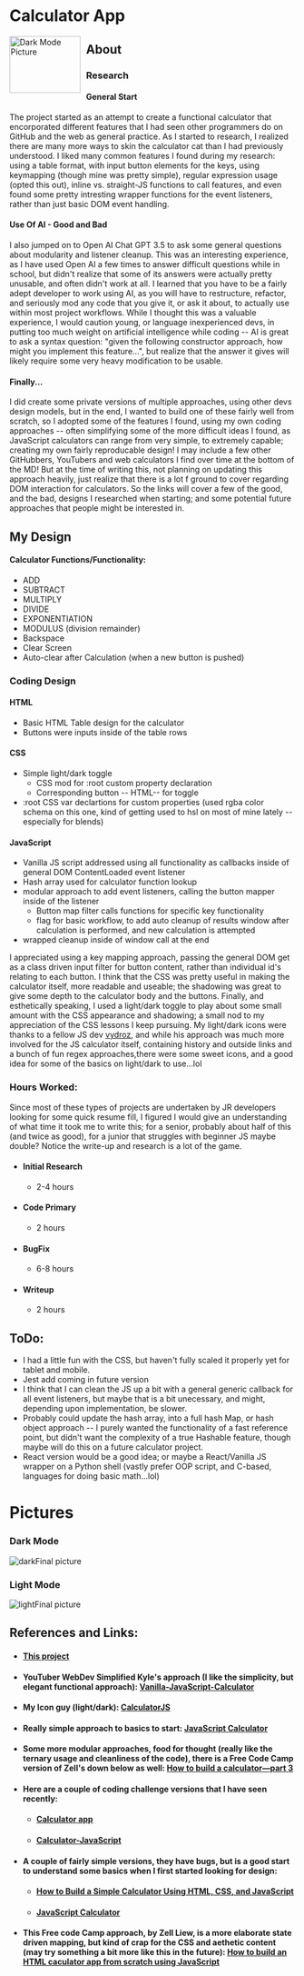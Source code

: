 # Calculator App

<img src="darkFinal.png"
     alt="Dark Mode Picture"
     style="float: left; margin-right: 10px; width: 125px; height: 100px" />

## About

### Research

#### General Start
The project started as an attempt to create a functional calculator that encorporated different features that I had seen other programmers do on GitHub and the web as general practice. As I started to research, I realized there are many more ways to skin the calculator cat than I had previously understood. I liked many common features I found during my research: using a table format, with input button elements for the keys, using keymapping (though mine was pretty simple), regular expression usage (opted this out), inline vs. straight-JS functions to call features, and even found some pretty intresting wrapper functions for the event listeners, rather than just basic DOM event handling. 

#### Use Of AI - Good and Bad
I also jumped on to Open AI Chat GPT 3.5 to ask some general questions about modularity and listener cleanup. This was an interesting experience, as I have used Open AI a few times to answer difficult questions while in school, but didn't realize that some of its answers were actually pretty unusable, and often didn't work at all. I learned that you have to be a fairly adept developer to work using AI, as you will have to restructure, refactor, and seriously mod any code that you give it, or ask it about, to actually use within most project workflows. While I thought this was a valuable experience, I would caution young, or language inexperienced devs, in putting too much weight on artificial intelligence while coding -- AI is great to ask a syntax question: "given the following constructor approach, how might you implement this feature...", but realize that the answer it gives will likely require some very heavy modification to be usable.

#### Finally...
I did create some private versions of multiple approaches, using other devs design models, but in the end, I wanted to build one of these fairly well from scratch, so I adopted some of the features I found, using my own coding approaches -- often simplifying some of the more difficult ideas I found, as JavaScript calculators can range from very simple, to extremely capable; creating my own fairly reproducable design! I may include a few other GitHubbers, YouTubers and web calculators I find over time at the bottom of the MD! But at the time of writing this, not planning on updating this approach heavily, just realize that there is a lot f ground to cover regarding DOM interaction for calculators. So the links will cover a few of the good, and the bad, designs I researched when starting; and some potential future approaches that people might be interested in.

## My Design

#### Calculator Functions/Functionality:
- ADD
- SUBTRACT
- MULTIPLY
- DIVIDE
- EXPONENTIATION
- MODULUS (division remainder)
- Backspace
- Clear Screen
- Auto-clear after Calculation (when a new button is pushed)

### Coding Design
#### HTML
- Basic HTML Table design for the calculator
- Buttons were inputs inside of the table rows

#### CSS
- Simple light/dark toggle
    - CSS mod for :root custom property declaration
    - Corresponding button -- HTML-- for toggle
- :root CSS var declartions for custom properties (used rgba color schema on this one, kind of getting used to hsl on most of mine lately -- especially for blends)

#### JavaScript
- Vanilla JS script addressed using all functionality as callbacks inside of general DOM ContentLoaded event listener
- Hash array used for calculator function lookup
- modular approach to add event listeners, calling the button mapper inside of the listener
    - Button map filter calls functions for specific key functionality
    - flag for basic workflow, to add auto cleanup of results window after calculation is performed, and new calculation is attempted
- wrapped cleanup inside of window call at the end

I appreciated using a key mapping approach, passing the general DOM get as a class driven input filter for button content, rather than individual id's relating to each button. I think that the CSS was pretty useful in making the calculator itself, more readable and useable; the shadowing was great to give some depth to the calculator body and the buttons. 
Finally, and esthetically speaking, I used a light/dark toggle to play about some small amount with the CSS appearance and shadowing; a small nod to my appreciation of the CSS lessons I keep pursuing. My light/dark icons were thanks to a fellow JS dev [vydroz](https://codepen.io/vydroz/pen/jOGywpO), and while his approach was much more involved for the JS calculator itself, containing history and outside links and a bunch of fun regex approaches,there were some sweet icons, and a good idea for some of the basics on light/dark to use...lol 
    

### Hours Worked:
Since most of these types of projects are undertaken by JR developers looking for some quick resume fill, I figured I would give an understanding of what time it took me to write this; for a senior, probably about half of this (and twice as good), for a junior that struggles with beginner JS maybe double? Notice the write-up and research is a lot of the game.
- #### Initial Research
    - 2-4 hours
- #### Code Primary
    - 2 hours
- #### BugFix
    - 6-8 hours
- #### Writeup
    - 2 hours

## ToDo:
- I had a little fun with the CSS, but haven't fully scaled it properly yet for tablet and mobile.
- Jest add coming in future version
-  I think that I can clean the JS up a bit with a general generic callback for all event listeners, but maybe that is a bit unecessary, and might, depending upon implementation, be slower.
- Probably could update the hash array, into a full hash Map, or hash object approach -- I purely wanted the functionality of a fast reference point, but didn't want the complexity of a true Hashable feature, though maybe will do this on a future calculator project.
- React version would be a good idea; or maybe a React/Vanilla JS wrapper on a Python shell (vastly prefer OOP script, and C-based, languages for doing basic math...lol)

# Pictures
### Dark Mode
![darkFinal picture](/darkFinal.png "Dark mode picture")

### Light Mode
![lightFinal picture](/lightFinal.png "Light mode picture")

## References and Links:
- #### [This project](https://github.com/PGA-dev/Calculator)
- #### YouTuber WebDev Simplified Kyle's approach (I like the simplicity, but elegant functional approach): [Vanilla-JavaScript-Calculator](https://github.com/WebDevSimplified/Vanilla-JavaScript-Calculator)
- #### My Icon guy (light/dark): [CalculatorJS](https://codepen.io/vydroz/pen/jOGywpO)
- #### Really simple approach to basics to start: [JavaScript Calculator](https://www.javatpoint.com/javascript-calculator)
- #### Some more modular approaches, food for thought (really like the ternary usage and cleanliness of the code), there is a Free Code Camp version of Zell's down below as well: [How to build a calculator—part 3](https://zellwk.com/blog/calculator-part-3/)
- #### Here are a couple of coding challenge versions that I have seen recently: 
    - #### [Calculator app](https://www.frontendmentor.io/challenges/calculator-app-9lteq5N29)
    - #### [Calculator-JavaScript](https://github.com/CodeExplainedRepo/Calculator-JavaScript/tree/master)
- #### A couple of fairly simple versions, they have bugs, but is a good start to understand some basics when I first started looking for design: 
    - #### [How to Build a Simple Calculator Using HTML, CSS, and JavaScript](https://www.makeuseof.com/build-a-simple-calculator-using-html-css-javascript/)
    - #### [JavaScript Calculator](https://www.geeksforgeeks.org/javascript-calculator/)
- #### This Free code Camp approach, by Zell Liew, is a more elaborate state driven mapping, but kind of crap for the CSS and aethetic content (may try something a bit more like this in the future): [How to build an HTML caculator app from scratch using JavaScript](https://www.freecodecamp.org/news/how-to-build-an-html-calculator-app-from-scratch-using-javascript-4454b8714b98/)
